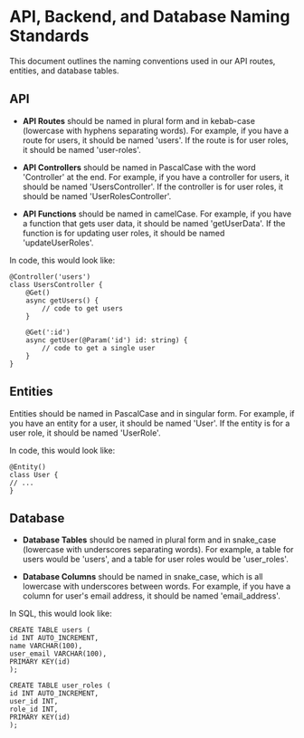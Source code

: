 # API, Backend, and Database Naming Standards

This document outlines the naming conventions used in our API routes, entities, and database tables.

## API

- **API Routes** should be named in plural form and in kebab-case (lowercase with hyphens separating words). For example, if you have a route for users, it should be named 'users'. If the route is for user roles, it should be named 'user-roles'.

- **API Controllers** should be named in PascalCase with the word 'Controller' at the end. For example, if you have a controller for users, it should be named 'UsersController'. If the controller is for user roles, it should be named 'UserRolesController'.


- **API Functions** should be named in camelCase. For example, if you have a function that gets user data, it should be named 'getUserData'. If the function is for updating user roles, it should be named 'updateUserRoles'.


In code, this would look like:

```
@Controller('users')
class UsersController {
    @Get()
    async getUsers() {
        // code to get users
    }

    @Get(':id')
    async getUser(@Param('id') id: string) {
        // code to get a single user
    }
}
```

## Entities

Entities should be named in PascalCase and in singular form. For example, if you have an entity for a user, it should be named 'User'. If the entity is for a user role, it should be named 'UserRole'. 

In code, this would look like:

```
@Entity()
class User {
// ...
}
```

## Database

- **Database Tables** should be named in plural form and in snake_case (lowercase with underscores separating words). For example, a table for users would be 'users', and a table for user roles would be 'user_roles'.

- **Database Columns** should be named in snake_case, which is all lowercase with underscores between words. For example, if you have a column for user's email address, it should be named 'email_address'. 


In SQL, this would look like:

```
CREATE TABLE users (
id INT AUTO_INCREMENT,
name VARCHAR(100),
user_email VARCHAR(100),
PRIMARY KEY(id)
);
```

```
CREATE TABLE user_roles (
id INT AUTO_INCREMENT,
user_id INT,
role_id INT,
PRIMARY KEY(id)
);
```







